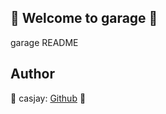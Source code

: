 ## 👋 Welcome to garage 🚀  

garage README  
  
  
## Author  

🤖 casjay: [Github](https://github.com/casjay) 🤖  
